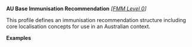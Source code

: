 **AU Base Immunisation Recommendation** *[[FMM Level 0](guidance.html)]*

This profile defines an immunisation recommendation structure including core localisation concepts for use in an Australian context. 

**Examples**

